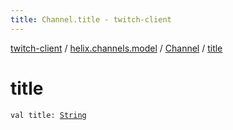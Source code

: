 ```yaml
---
title: Channel.title - twitch-client
---
```


[twitch-client](../../index.html) / [helix.channels.model](../index.html) / [Channel](index.html) / [title](./title.html)

# title

`val title: `[`String`](https://kotlinlang.org/api/latest/jvm/stdlib/kotlin/-string/index.html)
